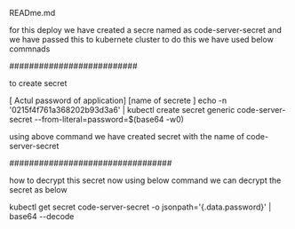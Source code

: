 READme.md

for this deploy we have created a secre named as code-server-secret and we have passed this to kubernete cluster 
to do this we have used below commnads

##########################

 to create secret
         

[         Actul password of application]                            [name of secrete ]
 echo -n '0215f4f761a368202b93d3a6' | kubectl create secret generic code-server-secret --from-literal=password=$(base64 -w0)

 using above command we have created secret with the name of code-server-secret 


 #################################

 how to decrypt this secret  now 
 using below command we can decrypt the secret as below


 kubectl get secret code-server-secret -o jsonpath='{.data.password}' | base64 --decode

